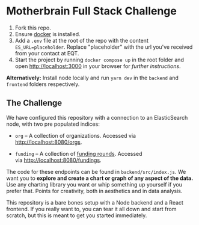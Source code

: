 # Motherbrain Full Stack Challenge

1. Fork this repo.
2. Ensure [docker](https://www.docker.com/) is installed.
3. Add a `.env` file at the root of the repo with the content `ES_URL=placeholder`. Replace "placeholder" with the url you've received from your contact at EQT.
4. Start the project by running `docker compose up` in the root folder and open <http://localhost:3000> in your browser for _further instructions_.

**Alternatively:** Install node locally and run `yarn dev` in the `backend` and `frontend` folders respectively.

## The Challenge

We have configured this repository with a connection to an ElasticSearch node, with two pre populated indices:

- `org` – A collection of organizations. Accessed via <http://localhost:8080/orgs>.

- `funding` – A collection of [funding rounds](https://techcrunch.com/2017/01/08/wtf-is-a-funding-round/). Accessed via [http://localhost:8080/fundings](http://localhost:8080/fundings).

The code for these endpoints can be found in `backend/src/index.js`.
We want you to **explore and create a chart or graph of any aspect of the data.**
Use any charting library you want or whip something up yourself if you prefer that. Points for creativity, both in aesthetics and in data analysis.

This repository is a bare bones setup with a Node backend and a React frontend. If you really want to, you can tear it all down and start from scratch, but this is meant to get you started immediately.
